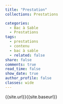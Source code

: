 ```yaml
---
title: "Prestation"
collections: Prestations

categories:
  - Bac à Sable
  - Prestations
tags:
  - prestations
  - contenu
  - bac à sable
  - related: false
share: false
comments: true
read_time: false
show_date: true
author_profile: false
classes: wide
---
```


{{site.url}}{{site.baseurl}}

